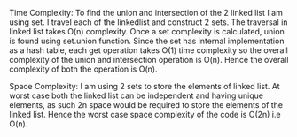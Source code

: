 Time Complexity: To find the union and intersection of the 2 linked list I am using set. I travel each of the linkedlist and construct 2 sets. The traversal in linked list takes O(n) complexity. Once a set complexity is calculated, union is found using set.union function. Since the set has internal implementation as a hash table, each get operation takes O(1) time complexity so the overall complexity of the union and intersection operation is O(n). Hence the overall complexity of both the operation is O(n). 


Space Complexity: I am using 2 sets to store the elements of linked list. At worst case both the linked list can be independent and having unique elements, as such 2n space would be required to store the elements of the linked list. Hence the worst case space complexity of the code is O(2n) i.e O(n).